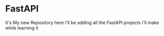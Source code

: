 # FastAPI
It's My new Repository here i'll be adding all the FastAPI projects i'll make while learning it 
